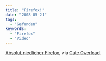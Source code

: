 ```yaml
---
title: "Firefox!"
date: "2008-05-21"
tags:
  - "Gefunden"
keywords:
  - "Firefox"
  - "Video"
---
```


[Absolut niedlicher Firefox](https://www.youtube.com/watch?v=OV8SU2DH9tg), via [Cute Overload](http://mfrost.typepad.com/cute_overload/2008/05/everyone-knows.html).
